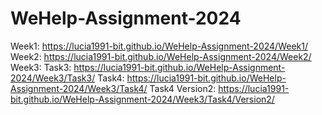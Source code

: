 # WeHelp-Assignment-2024
Week1: https://lucia1991-bit.github.io/WeHelp-Assignment-2024/Week1/
Week2: https://lucia1991-bit.github.io/WeHelp-Assignment-2024/Week2/
Week3: 
  Task3: https://lucia1991-bit.github.io/WeHelp-Assignment-2024/Week3/Task3/
  Task4: https://lucia1991-bit.github.io/WeHelp-Assignment-2024/Week3/Task4/
  Task4 Version2: https://lucia1991-bit.github.io/WeHelp-Assignment-2024/Week3/Task4/Version2/
